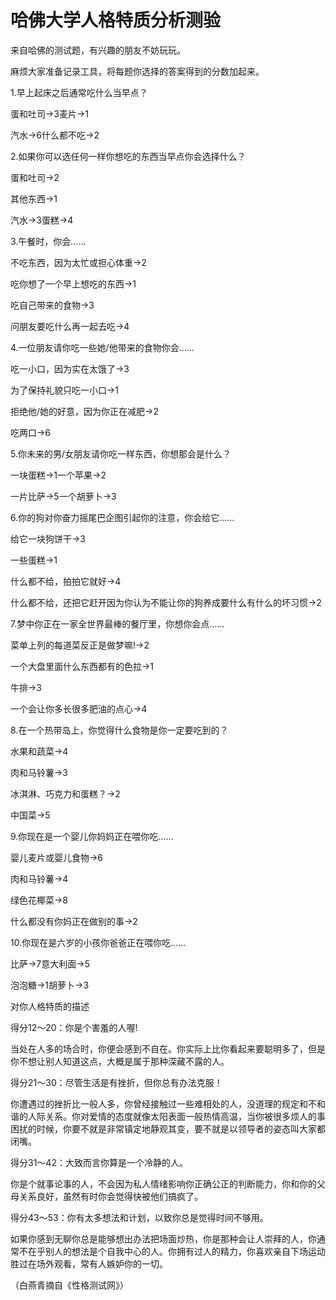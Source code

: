 # 哈佛大学人格特质分析测验

来自哈佛的测试题，有兴趣的朋友不妨玩玩。 

麻烦大家准备记录工具，将每题你选择的答案得到的分数加起来。 

1.早上起床之后通常吃什么当早点？ 

蛋和吐司→3麦片→1 

汽水→6什么都不吃→2 

2.如果你可以选任何一样你想吃的东西当早点你会选择什么？ 

蛋和吐司→2 

其他东西→1 

汽水→3蛋糕→4 

3.午餐时，你会…… 

不吃东西，因为太忙或担心体重→2 

吃你想了一个早上想吃的东西→1 

吃自己带来的食物→3 

问朋友要吃什么再一起去吃→4 

4.一位朋友请你吃一些她/他带来的食物你会…… 

吃一小口，因为实在太饿了→3 

为了保持礼貌只吃一小口→1 

拒绝他/她的好意，因为你正在减肥→2 

吃两口→6 

5.你未来的男/女朋友请你吃一样东西，你想那会是什么？ 

一块蛋糕→1一个苹果→2 

一片比萨→5一个胡萝卜→3 

6.你的狗对你奋力摇尾巴企图引起你的注意，你会给它…… 

给它一块狗饼干→3 

一些蛋糕→1 

什么都不给，拍拍它就好→4 

什么都不给，还把它赶开因为你认为不能让你的狗养成要什么有什么的坏习惯→2 

7.梦中你正在一家全世界最棒的餐厅里，你想你会点…… 

菜单上列的每道菜反正是做梦嘛!→2 

一个大盘里面什么东西都有的色拉→1 

牛排→3 

一个会让你多长很多肥油的点心→4 

8.在一个热带岛上，你觉得什么食物是你一定要吃到的？ 

水果和蔬菜→4 

肉和马铃薯→3 

冰淇淋、巧克力和蛋糕？→2 

中国菜→5 

9.你现在是一个婴儿你妈妈正在喂你吃…… 

婴儿麦片或婴儿食物→6 

肉和马铃薯→4 

绿色花椰菜→8 

什么都没有你妈正在做别的事→2 

10.你现在是六岁的小孩你爸爸正在喂你吃…… 

比萨→7意大利面→5 

泡泡糖→1胡萝卜→3 

对你人格特质的描述 

得分12～20：你是个害羞的人喔! 

当处在人多的场合时，你便会感到不自在。你实际上比你看起来要聪明多了，但是你不想让别人知道这点，大概是属于那种深藏不露的人。 

得分21～30：尽管生活是有挫折，但你总有办法克服！ 

你遭遇过的挫折比一般人多，你曾经接触过一些难相处的人，没道理的规定和不和谐的人际关系。你对爱情的态度就像太阳表面一般热情高温，当你被很多烦人的事困扰的时候，你要不就是非常镇定地静观其变，要不就是以领导者的姿态叫大家都闭嘴。 

得分31～42：大致而言你算是一个冷静的人。 

你是个就事论事的人，不会因为私人情绪影响你正确公正的判断能力，你和你的父母关系良好，虽然有时你会觉得快被他们搞疯了。 

得分43～53：你有太多想法和计划，以致你总是觉得时间不够用。 

如果你感到无聊你总是能够想出办法把场面炒热，你是那种会让人崇拜的人，你通常不在乎别人的想法是个自我中心的人。你拥有过人的精力，你喜欢亲自下场运动胜过在场外观看，常有人嫉妒你的一切。 

（白燕青摘自《性格测试网》）